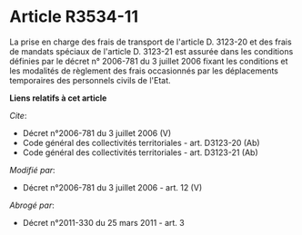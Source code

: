 # Article R3534-11

La prise en charge des frais de transport de l'article D. 3123-20 et des frais de mandats spéciaux de l'article D. 3123-21
est assurée dans les conditions définies par le décret n° 2006-781 du 3 juillet 2006 fixant les conditions et les modalités
de règlement des frais occasionnés par les déplacements temporaires des personnels civils de l'Etat.

**Liens relatifs à cet article**

_Cite_:

  - Décret n°2006-781 du 3 juillet 2006 (V)
  - Code général des collectivités territoriales - art. D3123-20 (Ab)
  - Code général des collectivités territoriales - art. D3123-21 (Ab)

_Modifié par_:

  - Décret n°2006-781 du 3 juillet 2006 - art. 12 (V)

_Abrogé par_:

  - Décret n°2011-330 du 25 mars 2011 - art. 3
